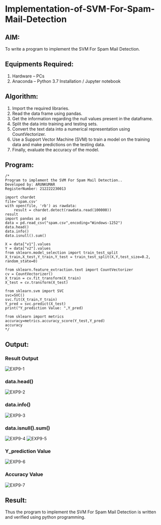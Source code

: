 # Implementation-of-SVM-For-Spam-Mail-Detection

## AIM:
To write a program to implement the SVM For Spam Mail Detection.

## Equipments Required:
1. Hardware – PCs
2. Anaconda – Python 3.7 Installation / Jupyter notebook

## Algorithm:

1. Import the required libraries.
2. Read the data frame using pandas.
3. Get the information regarding the null values present in the dataframe.
4. Split the data into training and testing sets.
5. Convert the text data into a numerical representation using CountVectorizer.
6. Use a Support Vector Machine (SVM) to train a model on the training data and make predictions on the testing data.
7. Finally, evaluate the accuracy of the model.

## Program:
```
/*
Program to implement the SVM For Spam Mail Detection..
Developed by: ARUNKUMAR
RegisterNumber: 212222230013

import chardet 
file='spam.csv'
with open(file, 'rb') as rawdata: 
    result = chardet.detect(rawdata.read(100000))
result
import pandas as pd
data = pd.read_csv("spam.csv",encoding="Windows-1252")
data.head()
data.info()
data.isnull().sum()

X = data["v1"].values
Y = data["v2"].values
from sklearn.model_selection import train_test_split
X_train,X_test,Y_train,Y_test = train_test_split(X,Y,test_size=0.2, random_state=0)

from sklearn.feature_extraction.text import CountVectorizer
cv = CountVectorizer()
X_train = cv.fit_transform(X_train)
X_test = cv.transform(X_test)

from sklearn.svm import SVC
svc=SVC()
svc.fit(X_train,Y_train)
Y_pred = svc.predict(X_test)
print("Y_prediction Value: ",Y_pred)

from sklearn import metrics
accuracy=metrics.accuracy_score(Y_test,Y_pred)
accuracy
*/
```

## Output:

### Result Output

![EXP9-1](https://github.com/AnnBlessy/Implementation-of-SVM-For-Spam-Mail-Detection/assets/119477835/78ccb346-ca7c-4a33-ad4c-e3355e1fddc6)

### data.head()

![EXP9-2](https://github.com/AnnBlessy/Implementation-of-SVM-For-Spam-Mail-Detection/assets/119477835/139f19db-04ee-4e44-b04a-5f231988b90b)

### data.info()

![EXP9-3](https://github.com/AnnBlessy/Implementation-of-SVM-For-Spam-Mail-Detection/assets/119477835/646ac557-8f21-442c-8783-6a1085ec89fd)

### data.isnull().sum()

![EXP9-4](https://github.com/AnnBlessy/Implementation-of-SVM-For-Spam-Mail-Detection/assets/119477835/2eba109c-0bdd-468a-8bcf-d9258c23f8ef)
![EXP9-5](https://github.com/AnnBlessy/Implementation-of-SVM-For-Spam-Mail-Detection/assets/119477835/b0e5dbc6-7c5b-40fe-b610-86fc97828918)

### Y_prediction Value

![EXP9-6](https://github.com/AnnBlessy/Implementation-of-SVM-For-Spam-Mail-Detection/assets/119477835/6a911f5c-1e40-4047-9371-07a94f012cef)

### Accuracy Value

![EXP9-7](https://github.com/AnnBlessy/Implementation-of-SVM-For-Spam-Mail-Detection/assets/119477835/bad89364-aef2-4652-806d-09c5760c041e)


## Result:
Thus the program to implement the SVM For Spam Mail Detection is written and verified using python programming.
